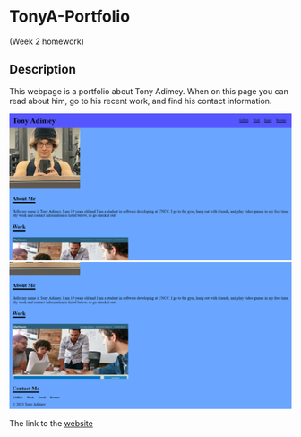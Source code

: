 # TonyA-Portfolio
(Week 2 homework)

## Description

This webpage is a portfolio about Tony Adimey. When on this page you can read about him, go to his recent work, and find his contact information. 

![image](/assets/images/portfolio-1.png)
![image](/assets/images/portfolio-2.png)

The link to the [website](https://tonyadimey.github.io/TonyA-Portfolio/)
